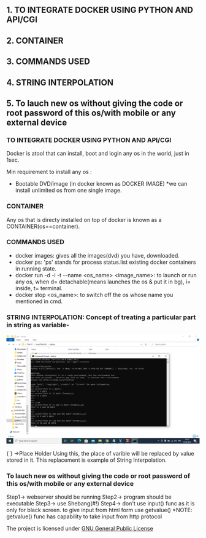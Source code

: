 ## 1. TO INTEGRATE DOCKER USING PYTHON AND API/CGI
## 2. CONTAINER
## 3. COMMANDS USED
## 4. STRING INTERPOLATION
## 5. To lauch new os without giving the code or root password of this os/with mobile or any external device


### TO INTEGRATE DOCKER USING PYTHON AND API/CGI

Docker is atool that can install, boot and login any os in the world, just in 1sec.

Min requirement to install any os  : 
* Bootable DVD/image   (in docker known as DOCKER IMAGE)
	*we can install unlimited os from one single image.

### CONTAINER

Any os that is directy installed on top of docker is known as a CONTAINER(os==container).


### COMMANDS USED

* docker images: gives all the images(dvd) you have, downloaded.
* docker ps: 'ps' stands for process status.list existing docker containers in running state. 
* docker run -d -i -t --name <os_name> <image_name>: to launch or run any os, when d= detachable(means launches the os & put it in bg), i= inside, t= terminal.
* docker stop <os_name>: to switch off the os whose name you mentioned in cmd.
 

### STRING INTERPOLATION: Concept of treating a particular part in string as variable-

![Screenshot](https://github.com/Manvikul/Python_work/blob/main/Day10/Screenshot%20(120).png)

{ } ->Place Holder
Using this, the place of varible will be replaced by value stored in it.
This replacement is example of String Interpolation. 


### To lauch new os without giving the code or root password of this os/with mobile or any external device

Step1-> webserver should be running
Step2-> program should be executable
Step3-> use Shebang(#!)
Step4-> don't use input() func as it is only for black screen.
	to give input from html form use getvalue()
	*NOTE: getvalue() func has capability to take input from http protocol


The project is licensed under [GNU General Public License](LICENSE) 
